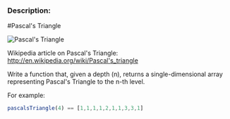 ### Description:

#Pascal's Triangle



![Pascal's Triangle](https://upload.wikimedia.org/wikipedia/commons/0/0d/PascalTriangleAnimated2.gif)

Wikipedia article on Pascal's Triangle: <http://en.wikipedia.org/wiki/Pascal's_triangle>

Write a function that, given a depth (n), returns a single-dimensional array representing Pascal's Triangle to the n-th level.

For example:
``` javascript
pascalsTriangle(4) == [1,1,1,1,2,1,1,3,3,1]
```